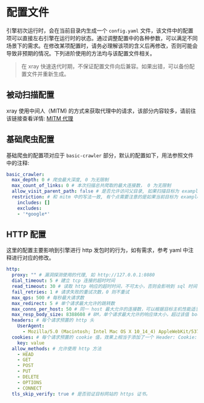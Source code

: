 # 配置文件

引擎初次运行时，会在当前目录内生成一个 `config.yaml` 文件，该文件中的配置项可以直接左右引擎在运行时的状态。通过调整配置中的各种参数，可以满足不同场景下的需求。在修改某项配置时，请务必理解该项的含义后再修改，否则可能会导致非预期的情况。下列进阶使用的方法均与该配置文件相关。

> 在 xray 快速迭代时期，不保证配置文件向后兼容。如果出错，可以备份配置文件并重新生成。

## 被动扫描配置

xray 使用中间人（MITM) 的方式来获取代理中的请求，该部分内容较多，请前往该链接查看详情: [MITM 代理](guide/proxy.md)

## 基础爬虫配置

基础爬虫的配置项对应于 `basic-crawler` 部分，默认的配置如下，用法参照文件中的注释:

```yaml
basic_crawler:
  max_depth: 0 # 爬虫最大深度, 0 为无限制
  max_count_of_links: 0 # 本次扫描总共爬取的最大连接数， 0 为无限制
  allow_visit_parent_path: false # 是否允许访问父目录, 如果扫描目标为 example.com/a/，若该项为 false, 那么就不会爬取 example.com/ 这级目录的内容
  restriction: # 和 mitm 中的写法一致, 有个点需要注意的是如果当前目标为 example.com 那么会自动添加 example.com 到 includes 中。
    includes: []
    excludes:
    - '*google*'
```

## HTTP 配置

这里的配置主要影响到引擎进行 http 发包时的行为，如有需求，参考 yaml 中注释进行对应的修改。

```yaml
http:
  proxy: "" # 漏洞探测使用的代理, 如 http://127.0.0.1:8080
  dial_timeout: 5 # 建立 tcp 连接的超时时间
  read_timeout: 30 # 读取 http 响应的超时时间，不可太小，否则会影响到 sql 时间盲注的判断
  fail_retries: 1 # 请求失败的重试次数，0 则不重试
  max_qps: 500 # 每秒最大请求数
  max_redirect: 5 # 单个请求最大允许的跳转数
  max_conns_per_host: 50 # 同一 host 最大允许的连接数，可以根据目标主机性能适当增大。
  max_resp_body_size: 8388608 # 8M，单个请求最大允许的响应体大小，超过该值 body 就会被截断
  headers: # 每个请求预置的 http 头
    UserAgent:
      - Mozilla/5.0 (Macintosh; Intel Mac OS X 10_14_4) AppleWebKit/537.36 (KHTML, like Gecko) Chrome/74.0.3729.169
  cookies: # 每个请求预置的 cookie 值，效果上相当于添加了一个 Header: Cookie: key=value
    key: value
  allow_methods: # 允许使用 http 方法
    - HEAD
    - GET
    - POST
    - PUT
    - DELETE
    - OPTIONS
    - CONNECT
  tls_skip_verify: true # 是否验证目标网站的 https 证书。
```
